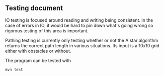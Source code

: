 ## Testing document
IO testing is focused around reading and writing being consistent. In the case of errors in IO, it would be hard to pin down what's going wrong so rigorous testing of this area is important. 

Pathing testing is currently only testing whether or not the A star algorithm returns the correct path length in various situations. Its input is a 10x10 grid either with obstacles or without.

The program can be tested with
```
mvn test
```